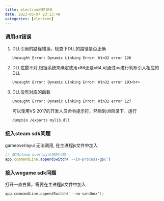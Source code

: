 ```yaml
---
title: electron问题记录
date: 2023-06-07 23:13:49
categories: [electron]
---
```

### 调用dll错误
1. DLL引用的路径错误，检查下DLL的路径是否正确
    ```
    Uncaught Error: Dynamic Linking Error: Win32 error 126
    ```
2. DLL位数不对,根据系统来确定使用x86还是x64,可通过os进行判断引入相应的DLL
    ```
    Uncaught Error: Dynamic Linking Error: Win32 error 193<br>
    ```

3. DLL没有对应的函数
    ```
    Uncaught Error: Dynamic Linking Error: Win32 error 127
    ```
    可以使用VS 2017的开发人员命令提示符，然后到dll目录下，运行

    ```bash
    dumpbin /exports mylib.dll
    ```
### 接入steam sdk问题
gameoverlayui 无法调用, 在主进程js文件中加入
```javascript
// 解决steam overlay无效的问题
app.commandLine.appendSwitch('--in-process-gpu')
```

### 接入wegame sdk问题
打开一直白屏，需要在主进程js文件中加入
```
app.commandLine.appendSwitch('--no-sandbox');
```
